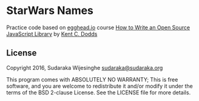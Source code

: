 # StarWars Names

Practice code based on [egghead.io](https://egghead.io) course
[How to Write an Open Source JavaScript Library](https://egghead.io/series/how-to-write-an-open-source-javascript-library) by
[Kent C. Dodds](https://twitter.com/kentcdodds)

## License

Copyright 2016, Sudaraka Wijesinghe <sudaraka@sudaraka.org>

This program comes with ABSOLUTELY NO WARRANTY;
This is free software, and you are welcome to redistribute it and/or modify it
under the terms of the BSD 2-clause License. See the LICENSE file for more
details.
